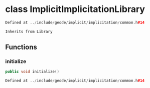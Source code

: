 # class ImplicitImplicitationLibrary

```cpp
Defined at ../include/geode/implicit/implicitation/common.h#14
```

```cpp
Inherits from Library
```



## Functions

### initialize

```cpp
public void initialize()
```

```cpp
Defined at ../include/geode/implicit/implicitation/common.h#14
```



